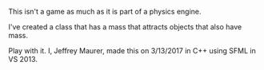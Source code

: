 This isn't a game as much as it is part of a physics engine.

I've created a class that has a mass that attracts objects that also have mass.

Play with it. I, Jeffrey Maurer, made this on 3/13/2017 in C++ using SFML in VS 2013.
